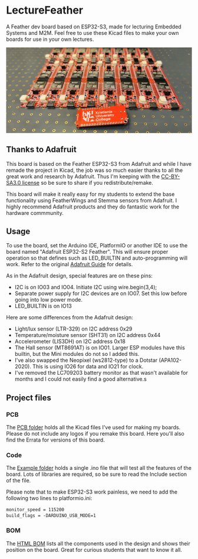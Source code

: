 # LectureFeather
A Feather dev board based on ESP32-S3, made for lecturing Embedded Systems and M2M. Feel free to use these Kicad files to make your own boards for use in your own lectures.

![First batch](./img/firstBatch.jpg)

## Thanks to Adafruit
This board is based on the Feather ESP32-S3 from Adafruit and while I have remade the project in Kicad, the job was so much easier thanks to all the great work and research by Adafruit. Thus I'm keeping with the [CC-BY-SA3.0 license](./license.txt) so be sure to share if you redistribute/remake.

This board will make it really easy for my students to extend the base functionality using FeatherWings and Stemma sensors from Adafruit. I highly recommend Adafruit products and they do fantastic work for the hardware commmunity.

## Usage
To use the board, set the Arduino IDE, PlatformIO or another IDE to use the board named "Adafruit ESP32-S2 Feather". This will ensure proper operation so that defines such as LED_BUILTIN and auto-programming will work. Refer to the original [Adafruit Guide](https://learn.adafruit.com/adafruit-esp32-s2-feather) for details.

As in the Adafruit design, special features are on these pins:
* I2C is on IO03 and IO04. Initiate I2C using wire.begin(3,4);
* Separate power supply for I2C devices are on IO07. Set this low before going into low power mode.
* LED_BUILTIN is on IO13

Here are some differences from the Adafruit design:

* Light/lux sensor (LTR-329) on I2C address 0x29
* Temperature/moisture sensor (SHT31) on I2C address 0x44
* Accelerometer (LIS3DH) on I2C address 0x18
* The Hall sensor (MT8691AT) is on IO01. Larger ESP modules have this builtin, but the Mini modules do not so I added this.
* I've also swapped the Neopixel (ws2812-type) to a Dotstar (APA102-2020). This is using IO26 for data and IO21 for clock.
* I've removed the LC709203 battery monitor as that wasn't available for months and I could not easily find a good alternative.s

## Project files

### PCB
The [PCB folder](./pcb) holds all the Kicad files I've used for making my boards. Please do not include any logos if you remake this board. Here you'll also find the Errata for versions of this board.

### Code
The [Example folder](./examples) holds a single .ino file that will test all the features of the board. Lots of libraries are required, so be sure to read the Include section of the file.

Please note that to make ESP32-S3 work painless, we need to add the following two lines to platformio.ini:

    monitor_speed = 115200
    build_flags = -DARDUINO_USB_MODE=1

### BOM
The [HTML BOM](./bom) lists all the components used in the design and shows their position on the board. Great for curious students that want to know it all.
